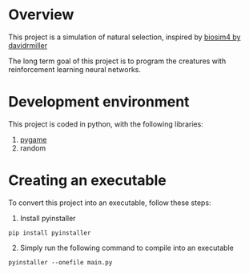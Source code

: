 # Overview

This project is a simulation of natural selection, inspired by [biosim4 by davidrmiller](https://github.com/davidrmiller/biosim4)

The long term goal of this project is to program the creatures with reinforcement learning neural networks. 


# Development environment
This project is coded in python, with the following libraries:

1. [pygame](https://www.pygame.org/news)
2. random

# Creating an executable
To convert this project into an executable, follow these steps: 

1. Install pyinstaller
```
pip install pyinstaller
```
2. Simply run the following command to compile into an executable
```
pyinstaller --onefile main.py
```
